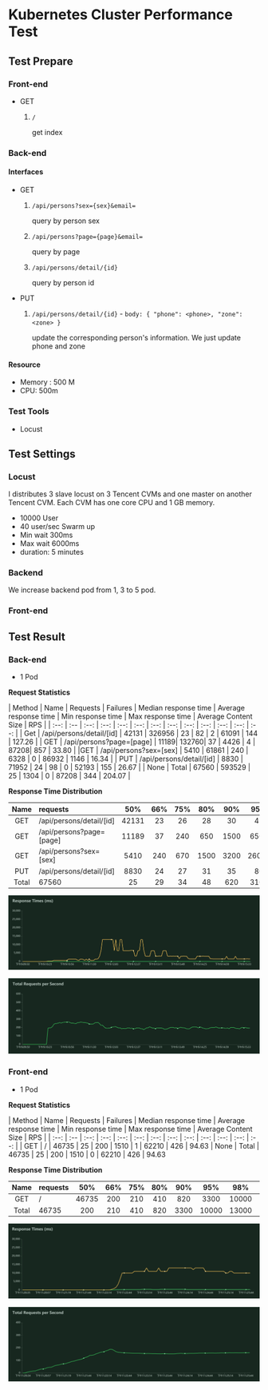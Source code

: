 # Kubernetes Cluster Performance Test

## Test Prepare

### Front-end

- GET

    1. `/`

        get index

### Back-end

#### Interfaces

- GET

    1. `/api/persons?sex={sex}&email=`

        query by person sex

    2. `/api/persons?page={page}&email=`

        query by page

    3. `/api/persons/detail/{id}`

        query by person id

- PUT

    1. `/api/persons/detail/{id}` - `body: { "phone": <phone>, "zone": <zone> }`

        update the corresponding person's information. We just update phone and zone

#### Resource

* Memory : 500 M
* CPU: 500m

### Test Tools

* Locust

## Test Settings

### Locust

I distributes 3 slave locust on 3 Tencent CVMs and one master on another Tencent CVM. Each CVM has one core CPU and 1 GB memory.

* 10000 User
* 40 user/sec Swarm up
* Min wait 300ms
* Max wait 6000ms
* duration: 5 minutes

### Backend

We increase backend pod from 1, 3 to 5 pod.

### Front-end

## Test Result

### Back-end

* 1 Pod

__Request Statistics__

| Method | Name | Requests | Failures | Median response time | Average response time | Min response time | Max response time | Average Content Size | RPS |
| :--: | :-- | :--: | :--: | :--: | :--: | :--: | :--: | :--: | :--: | :--: | :--: | :--: |
| Get | /api/persons/detail/[id] | 42131 | 326956 | 23 | 82 | 2 | 61091 | 144 | 127.26 |
| GET | /api/persons?page=[page] | 11189| 132760| 37 | 4426 | 4 | 87208| 857 | 33.80 |
|GET | /api/persons?sex=[sex] | 5410 | 61861 | 240 | 6328 | 0 | 86932 | 1146  | 16.34 |
| PUT | /api/persons/detail/[id] | 8830  | 71952 | 24 | 98 | 0 | 52193 | 155 | 26.67 |
| None | Total | 67560  | 593529  | 25 | 1304 | 0 | 87208  | 344  | 204.07 |

__Response Time Distribution__

| Name |  requests | 50% | 66% | 75% | 80% | 90% | 95% | 98% | 99% | 100% | 
| :--: | :-- | :--: | :--: | :--: | :--: | :--: | :--: | :--: | :--: | :--: |
| GET | /api/persons/detail/[id] | 42131 | 23 | 26 | 28 | 30 | 43 | 230 | 620 | 1400 | 61000 |
| GET | /api/persons?page=[page] | 11189 | 37 | 240 | 650 | 1500 | 6500 | 52000 | 61000 | 66000 | 87000 |
| GET | /api/persons?sex=[sex] | 5410 | 240 | 670 | 1500 | 3200 | 26000 | 52000 | 62000 | 67000 | 87000 |
| PUT | /api/persons/detail/[id] | 8830 | 24 | 27 | 31 | 35 | 80 | 240 | 630 | 1400 | 52000 |
| Total | 67560 | 25 | 29 | 34 | 48 | 620 | 3100 | 15000 | 52000 | 87000 |

![Response Time](./img/Locust-Response-Time-1-Pod.png)

![ToTal RPS](./img/Locust-Total-RPS-1-Pod.png)

### Front-end

* 1 Pod

__Request Statistics__

| Method | Name | Requests | Failures | Median response time | Average response time | Min response time | Max response time | Average Content Size | RPS |
| :--: | :-- | :--: | :--: | :--: | :--: | :--: | :--: | :--: | :--: | :--: | :--: | :--: |
| GET | / | 46735 | 25 | 200 | 1510 | 1 | 62210 | 426 | 94.63
| None | Total | 46735 | 25 | 200 | 1510 | 0 | 62210 | 426 | 94.63

__Response Time Distribution__

| Name |  requests | 50% | 66% | 75% | 80% | 90% | 95% | 98% | 99% | 100% |
| :--: | :-- | :--: | :--: | :--: | :--: | :--: | :--: | :--: | :--: | :--: |
| GET | / | 46735 | 200 | 210 | 410 | 820 | 3300 | 10000 | 13000 | 23000 | 62000 |
| Total | 46735 | 200 | 210 | 410 | 820 | 3300 | 10000 | 13000 | 23000 | 62000 |

![Response Time](./img/Locust-Front-Response-Time-1-Pod.png)

![Total RPS](./img/Locust-Front-Total-RPS-1-Pod.png)